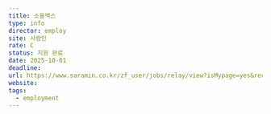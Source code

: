 ```yaml
---
title: 소울엑스
type: info
director: employ
site: 사람인
rate: C
status: 지원 완료
date: 2025-10-01
deadline:
url: https://www.saramin.co.kr/zf_user/jobs/relay/view?isMypage=yes&rec_idx=51783029&recommend_ids=eJxNj7kRAwEIA6txjnhF7ELcfxdmLoALdwR6AtRuxY%2FQT30DjKySQXmwU1A2iAcrrGGrMqKk9zctVW2xLVRPrYmRWKtsZN0x4SmXS0MK97iVTj8MHbdFOsbspbriOtPU3hMYzroaMosvN2WoroZ22FPjDzahP%2Fo%3D&view_type=quick_complete&gz=1&t_ref_scnid=869&t_ref_content=SRI_050_APPLY-Q_AVA_RCT&t_ref=complete_layer&referNonce=ac41743c284f8590c45a&relayNonce=b616e1a2611a749ee63d&immediately_apply_layer_open=n#seq=0
website:
tags:
  - employment
---
```







